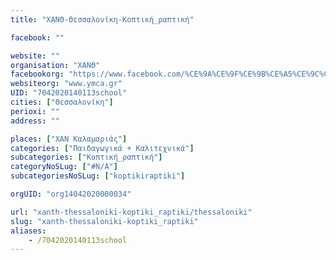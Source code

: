 ```yaml
---
title: "ΧΑΝΘ-Θεσσαλονίκη-Κοπτική_ραπτική"

facebook: ""

website: ""
organisation: "ΧΑΝΘ"
facebookorg: "https://www.facebook.com/%CE%9A%CE%9F%CE%9B%CE%A5%CE%9C%CE%92%CE%97%CE%A4%CE%99%CE%9A%CE%9F-%CE%A7%CE%91%CE%9D%CE%98-158035910891406/"
websiteorg: "www.ymca.gr"
UID: "7042020140113school"
cities: ["Θεσσαλονίκη"]
perioxi: ""
address: ""

places: ["ΧΑΝ Καλαμαριάς"]
categories: ["Παιδαγωγικά + Καλιτεχνικά"]
subcategories: ["Κοπτική_ραπτική"]
categoryNoSLug: ["#N/A"]
subcategoriesNoSLug: ["koptikiraptiki"]

orgUID: "org14042020000034"

url: "xanth-thessaloniki-koptiki_raptiki/thessaloniki"
slug: "xanth-thessaloniki-koptiki_raptiki"
aliases:
    - /7042020140113school
---
```





